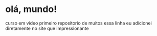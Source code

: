 # olá, mundo!
curso em video
primeiro repositorio de muitos
essa linha eu adicionei diretamente no site que impressionante
